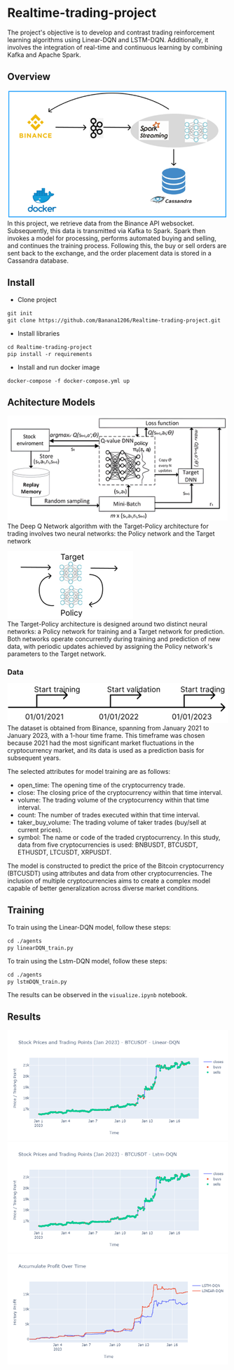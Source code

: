 # Realtime-trading-project

The project's objective is to develop and contrast trading reinforcement learning algorithms using Linear-DQN and LSTM-DQN. Additionally, it involves the integration of real-time and continuous learning by combining Kafka and Apache Spark.

## Overview
![Project overview](./agents/asset2/flowBig2.png)\
In this project, we retrieve data from the Binance API websocket. Subsequently, this data is transmitted via Kafka to Spark. Spark then invokes a model for processing, performs automated buying and selling, and continues the training process. Following this, the buy or sell orders are sent back to the exchange, and the order placement data is stored in a Cassandra database.

## Install

- Clone project
```
git init
git clone https://github.com/Banana1206/Realtime-trading-project.git

```
- Install libraries
```
cd Realtime-trading-project
pip install -r requirements
```
- Install and run docker image
```
docker-compose -f docker-compose.yml up
```

## Achitecture Models
![Project overview](./agents/asset2/flowDQN.png)
The Deep Q Network algorithm with the Target-Policy architecture for trading involves two neural networks: the Policy network and the Target network


![Project overview](./agents/asset2/policy_target.png)\
The Target-Policy architecture is designed around two distinct neural networks: a Policy network for training and a Target network for prediction. Both networks operate concurrently during training and prediction of new data, with periodic updates achieved by assigning the Policy network's parameters to the Target network.

### Data
![Project overview](./agents/asset2/time_process.png)
The dataset is obtained from Binance, spanning from January 2021 to January 2023, with a 1-hour time frame. This timeframe was chosen because 2021 had the most significant market fluctuations in the cryptocurrency market, and its data is used as a prediction basis for subsequent years.

The selected attributes for model training are as follows:

- open_time: The opening time of the cryptocurrency trade.
- close: The closing price of the cryptocurrency within that time interval.
- volume: The trading volume of the cryptocurrency within that time interval.
- count: The number of trades executed within that time interval.
- taker_buy_volume: The trading volume of taker trades (buy/sell at current prices).
- symbol: The name or code of the traded cryptocurrency.
In this study, data from five cryptocurrencies is used: BNBUSDT, BTCUSDT, ETHUSDT, LTCUSDT, XRPUSDT.

The model is constructed to predict the price of the Bitcoin cryptocurrency (BTCUSDT) using attributes and data from other cryptocurrencies. The inclusion of multiple cryptocurrencies aims to create a complex model capable of better generalization across diverse market conditions.


## Training

To train using the Linear-DQN model, follow these steps:
```
cd ./agents
py linearDQN_train.py
```
To train using the Lstm-DQN model, follow these steps:
```
cd ./agents
py lstmDQN_train.py
```

The results can be observed in the `visualize.ipynb` notebook.

## Results

![Project overview](./agents/asset2/linearDQN_trading.png)
![Project overview](./agents/asset2/lstmDQN_trading.png)
![Project overview](./agents/asset2/profit.png)
